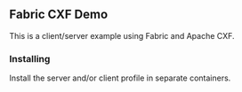 ## Fabric CXF Demo

This is a client/server example using Fabric and Apache CXF.

### Installing

Install the server and/or client profile in separate containers.

